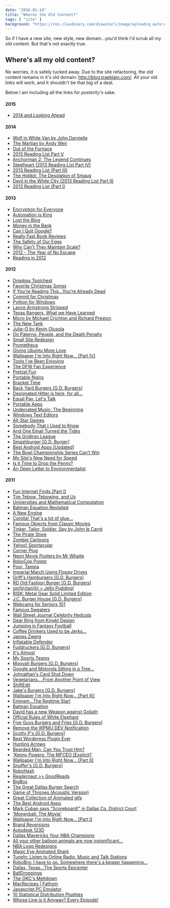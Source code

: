 ```yaml
---
date: "2016-01-14"
title: "Wheres the Old Content?"
tags: [ "site" ]
background: "https://res.cloudinary.com/dixwznarl/image/upload/q_auto:eco/v1480480426/space-horizon_sb61gl.jpg"
---
```


So if I have a new site, new style, new domain...you'd think I'd scrub all my old content.  But that's not exactly true.

## Where's all my old content?

No worries, it is safely tucked away.  Due to the site refactoring, the old content remains in it's old domain: <http://blog.traeblain.com/>.  All your old links will work, and it shouldn't be that big of a deal.

Below I am including all the links for _posterity's_ sake.

#### 2015

* [2014 and Looking Ahead](http://blog.traeblain.com/2015/2014-and-looking-ahead)

#### 2014

* [Wolf in White Van by John Darnielle](http://blog.traeblain.com/2014/wolf-in-white-van)
* [The Martian by Andy Weir](http://blog.traeblain.com/2014/the-martian)
* [Out of the Furnace](http://blog.traeblain.com/2014/out-of-the-furnace)
* [2013 Reading List Part V](http://blog.traeblain.com/2014/2013-reading-list-part-v)
* [Anchorman 2: The Legend Continues](http://blog.traeblain.com/2014/anchorman-2-the-legend-continues)
* [Steelheart (2013 Reading List Part IV)](http://blog.traeblain.com/2014/steelheart)
* [2013 Reading List (Part III)](http://blog.traeblain.com/2014/2013-reading-list-part-iii)
* [The Hobbit: The Desolation of Smaug](http://blog.traeblain.com/2014/the-hobbit-the-desolation-of-smaug)
* [Devil in the White City (2013 Reading List Part II)](http://blog.traeblain.com/2014/devil-in-the-white-city)
* [2013 Reading List (Part I)](http://blog.traeblain.com/2014/2013-reading-list-part-i)

#### 2013

* [Encryption for Everyone](http://blog.traeblain.com/2013/encryption-for-everyone)
* [Automation is King](http://blog.traeblain.com/2013/automation-is-king)
* [Lost the Blog](http://blog.traeblain.com/2013/lost-the-blog)
* [Money in the Bank](http://blog.traeblain.com/2013/money-in-the-bank)
* [Can I Quit Google?](http://blog.traeblain.com/2013/can-i-quit-google)
* [Really Fast Book Reviews](http://blog.traeblain.com/2013/really-fast-book-reviews)
* [The Safety of Our Eggs](http://blog.traeblain.com/2013/safety-of-our-eggs)
* [Why Can't They Maintain Scale?](http://blog.traeblain.com/2013/why-cant-they-maintain-scale)
* [2012 - The Year of No Escape](http://blog.traeblain.com/2013/2012-the-year-of-no-escape)
* [Reading in 2012](http://blog.traeblain.com/2013/2012-reading-list)

#### 2012

* [Dropbox Toolchest](http://blog.traeblain.com/2012/dropbox-tools)
* [Favorite Christmas Songs](http://blog.traeblain.com/2012/favorite-christmas-songs)
* [If You're Reading This...You're Already Dead](http://blog.traeblain.com/2012/if-you-read-this-you-dead)
* [Commit for Christmas](http://blog.traeblain.com/2012/commit-for-christmas)
* [Python for Windows](http://blog.traeblain.com/2012/python-for-windows)
* [Lance Armstrong Stripped](http://blog.traeblain.com/2012/lance-armstrong-stripped)
* [Texas Rangers, What we Have Learned](http://blog.traeblain.com/2012/texas-rangers-what-we-have-learned)
* [Micro by Michael Crichton and Richard Preston](http://blog.traeblain.com/2012/micro-michael-crichton)
* [The New Tank](http://blog.traeblain.com/2012/the-new-tank)
* [Julie-O by Kevin Olusola](http://blog.traeblain.com/2012/kevin-olusola-julie-o)
* [On Paterno, People, and the Death Penalty](http://blog.traeblain.com/2012/paterno-people-and-the-death-penalty)
* [Small Site Redesign](http://blog.traeblain.com/2012/small-site-redesign)
* [Prometheus](http://blog.traeblain.com/2012/prometheus)
* [Giving Ubuntu More Love](http://blog.traeblain.com/2012/giving-ubuntu-more-love)
* [Wallpaper I'm Into Right Now... [Part IV]](http://blog.traeblain.com/2012/wallpaper-im-into-right-now-part-iv)
* [Tools I've Been Enjoying](http://blog.traeblain.com/2012/tools-ive-been-enjoying)
* [The DFW Fan Experience](http://blog.traeblain.com/2012/the-dfw-fan-sports-experience)
* [Pretzel Fun](http://blog.traeblain.com/2012/pretzel-fun)
* [Portable Nginx](http://blog.traeblain.com/2012/portable-nginx)
* [Bracket Time](http://blog.traeblain.com/2012/bracket-time)
* [Back Yard Burgers [G.D. Burgers]](http://blog.traeblain.com/2012/back-yard-burgers-g-d-burger)
* [Designated Hitter is here, for all...](http://blog.traeblain.com/2012/designated-hitter-is-here-for-all)
* [Equal Pay, Let's Talk](http://blog.traeblain.com/2012/equal-pay)
* [Portable Apps](http://blog.traeblain.com/2012/portable-apps)
* [Underrated Music: The Beginning](http://blog.traeblain.com/2012/underrated-music-the-beginning)
* [Windows Text Editors](http://blog.traeblain.com/2012/text-editors)
* [All-Star Games](http://blog.traeblain.com/2012/all-star-games)
* [Somebody That I Used to Know](http://blog.traeblain.com/2012/somebody-that-i-used-to-know)
* [And One Email Turned the Tides](http://blog.traeblain.com/2012/one-email-turned-the-tides)
* [The Gridiron League](http://blog.traeblain.com/2012/the-gridiron-league)
* [Smashburger [G.D. Burger]](http://blog.traeblain.com/2012/smashburger-g-d-burger)
* [Best Android Apps [Updated]](http://blog.traeblain.com/2012/best-android-apps-updated)
* [The Bowl Championship Series Can't Win](http://blog.traeblain.com/2012/bowl-championship-series-cant-win)
* [My Site's New Need for Speed](http://blog.traeblain.com/2012/my-sites-need-for-speed)
* [Is it Time to Drop the Penny?](http://blog.traeblain.com/2012/time-to-lose-the-penny)
* [An Open Letter to Environmentalist](http://blog.traeblain.com/2012/open-letter-to-environmentalist)

#### 2011

* [Fun Internet Finds [Part I]](http://blog.traeblain.com/2011/fun-internet-finds-part-i)
* [Tim Tebow, Tebowing, and Us](http://blog.traeblain.com/2011/tim-tebow-tebowing-and-us)
* [Universities and Mathematical Computation](http://blog.traeblain.com/2011/universities-and-mathematical-computation)
* [Batman Equation Revisited](http://blog.traeblain.com/2011/batman-equation-revisited)
* [A New Engine](http://blog.traeblain.com/2011/a-new-engine)
* [Corolla! That's a lot of glue...](http://blog.traeblain.com/2011/corolla-thats-a-lot-of-glue)
* [Famous Objects from Classic Movies](http://blog.traeblain.com/2011/famous-objects-from-classic-movies)
* [Tinker, Tailor, Soldier, Spy by John le Carr&eacute;](http://blog.traeblain.com/2011/tinker-tailor-soldier-spy-by-john-le-carre)
* [The Pirate Store](http://blog.traeblain.com/2011/the-pirate-store)
* [Zombie Cartoons](http://blog.traeblain.com/2011/zombie-cartoons)
* [Yahoo! Sportacular](http://blog.traeblain.com/2011/yahoo-sportacular)
* [Corner Plug](http://blog.traeblain.com/2011/corner-plug)
* [Neon Movie Posters by Mr Whaite](http://blog.traeblain.com/2011/neon-movie-posters-by-mr-whaite)
* [RoboCop Poster](http://blog.traeblain.com/2011/robocop-poster)
* [Poor, Tampa](http://blog.traeblain.com/2011/poor-tampa)
* [Imperial March Using Floppy Drives](http://blog.traeblain.com/2011/imperial-march-using-floppy-drives)
* [Griff's Hamburgers [G.D. Burgers]](http://blog.traeblain.com/2011/griffs-hamburgers-g-d-burgers)
* [RD Old Fashion Burger [G.D. Burgers]](http://blog.traeblain.com/2011/r-d-old-fashion-burger)
* [sin(b)/tan(b) = Jello Pudding!](http://blog.traeblain.com/2011/cosb)
* [RISK: Metal Gear Solid Limited Edition](http://blog.traeblain.com/2011/risk-metal-gear-solid-limited-edition)
* [J.C. Burger House [G.D. Burgers]](http://blog.traeblain.com/2011/j-c-burger-house)
* [Webcams for Seniors 101](http://blog.traeblain.com/2011/webcams-for-seniors-101)
* [Famous Sweaters](http://blog.traeblain.com/2011/famous-sweaters)
* [Wall Street Journal Celebrity Hedcuts](http://blog.traeblain.com/2011/wall-street-journal-celebrity-hedcuts)
* [Gear Ring from Kinekt Design](http://blog.traeblain.com/2011/gear-ring-from-kinekt-design)
* [Jumping in Fantasy Football](http://blog.traeblain.com/2011/jumping-in-fantasy-football)
* [Coffee Drinkers Used to be Jerks...](http://blog.traeblain.com/2011/coffee-drinkers-used-to-be-jerks)
* [James Zwerg](http://blog.traeblain.com/2011/james-zwerg)
* [Inflatable Defender](http://blog.traeblain.com/2011/inflatable-defender)
* [Fuddruckers [G.D. Burgers]](http://blog.traeblain.com/2011/fuddruckers-g-d-burgers)
* [It's Almost](http://blog.traeblain.com/2011/its-almost-2)
* [My Sports Teams](http://blog.traeblain.com/2011/my-sports-teams)
* [Mooyah Burgers [G.D. Burgers]](http://blog.traeblain.com/2011/mooyah-burgers-g-d-burgers)
* [Google and Motorola Sitting in a Tree...](http://blog.traeblain.com/2011/google-and-motorola-sitting-in-a-tree)
* [Johnathan's Card Shut Down](http://blog.traeblain.com/2011/johnathans-card-shut-down)
* [Vegetarians....From Another Point of View](http://blog.traeblain.com/2011/vegetarians-from-another-point-of-view)
* [ShiftEdit](http://blog.traeblain.com/2011/shiftedit)
* [Jake's Burgers [G.D. Burgers]](http://blog.traeblain.com/2011/jakes-burgers-g-d-burgers)
* [Wallpaper I'm Into Right Now... [Part III]](http://blog.traeblain.com/2011/wallpaper-im-into-right-now-part-iii)
* [Eminem...The Ragtime Star!](http://blog.traeblain.com/2011/eminem-the-ragtime-star)
* [Batman Equation](http://blog.traeblain.com/2011/batman-equation)
* [David has a new Weapon against Goliath](http://blog.traeblain.com/2011/david-has-a-new-weapon-against-goliath)
* [Official Rules of White Elephant](http://blog.traeblain.com/2011/official-rules-of-white-elephant)
* [Five Guys Burgers and Fries [G.D. Burgers]](http://blog.traeblain.com/2011/five-guys-burgers-and-fries-g-d-burgers)
* [Remove the WPMU DEV Notification](http://blog.traeblain.com/2011/remove-the-wpmu-dev-notification)
* [Scotty P's [G.D. Burgers]](http://blog.traeblain.com/2011/scotty-ps-g-d-burgers)
* [Best Wordpress Plugin Ever](http://blog.traeblain.com/2011/best-wordpress-plugin-ever)
* [Hunting Arrows](http://blog.traeblain.com/2011/hunting-arrows)
* [Bearded Man, Can You Trust Him?](http://blog.traeblain.com/2011/bearded-man-can-you-trust-him)
* ['Kenny Powers: The MFCEO [Explicit]'](http://blog.traeblain.com/2011/kenny-powers-the-mfceo-explicit)
* [Wallpaper I'm Into Right Now... [Part II]](http://blog.traeblain.com/2011/wallpaper-im-into-right-now-part-ii)
* [Snuffer's [G.D. Burgers]](http://blog.traeblain.com/2011/snuffers-g-d-burgers)
* [RoboHash](http://blog.traeblain.com/2011/robohash)
* [Readernaut >> GoodReads](http://blog.traeblain.com/2011/readernaut-goodreads)
* [BigBox](http://blog.traeblain.com/2011/bigbox)
* [The Great Dallas Burger Search](http://blog.traeblain.com/2011/the-great-dallas-burger-search)
* [Game of Thrones (Acoustic Version)](http://blog.traeblain.com/2011/game-of-thrones-acoustic-version)
* [Great Collection of Animated gifs](http://blog.traeblain.com/2011/great-collection-of-animated-gifs)
* [The Best Android Apps](http://blog.traeblain.com/2011/the-best-android-apps)
* [Mark Cuban says "Scoreboard!" in Dallas Co. District Court](http://blog.traeblain.com/2011/mark-cuban-says-scoreboard-in-dallas)
* ['Moneyball: The Movie'](http://blog.traeblain.com/2011/moneyball-the-movie)
* [Wallpaper I'm Into Rigth Now... [Part I]](http://blog.traeblain.com/2011/wallpaper-im-into-rigth-now-part-i)
* [Brand Reversions](http://blog.traeblain.com/2011/brand-reversions)
* [Autodesk 123D](http://blog.traeblain.com/2011/autodesk-123d)
* [Dallas Mavericks Your NBA Champions](http://blog.traeblain.com/2011/dallas-mavericks-your-nba-champions)
* [All your other balloon animals are now insignificant...](http://blog.traeblain.com/2011/all-your-other-balloon-animals-are-now-insignificant)
* [NBA Logo Redesigns](http://blog.traeblain.com/2011/nba-logo-redesigns)
* [Magic Eye Animated Shark](http://blog.traeblain.com/2011/magic-eye-animated-shark)
* [TuneIn: Listen to Online Radio, Music and Talk Stations](http://blog.traeblain.com/2011/tunein-listen-to-online-radio-music-and-talk-stations)
* [RoboBro: I have to go. Somewhere there's a kegger happening...](http://blog.traeblain.com/2011/robobro-i-have-to-go-somewhere-theres-a-kegger-happening)
* [Dallas, Texas...The Sports Epicenter](http://blog.traeblain.com/2011/dallas-texas-the-sports-epicenter)
* [BallDroppings](http://blog.traeblain.com/2011/balldroppings-2)
* [The OKC's Meltdown](http://blog.traeblain.com/2011/the-okcs-meltdown)
* [MacRecipes | Fathom](http://blog.traeblain.com/2011/macrecipes-fathom)
* [Javascript PC Emulator](http://blog.traeblain.com/2011/javascript-pc-emulator)
* [10 Statistical Distribution Plushies](http://blog.traeblain.com/2011/10-statistical-distribution-plushies)
* [Whose Line is it Anyway? Every Episode!](http://blog.traeblain.com/2011/whose-line-is-it-anyway-every-episode)
